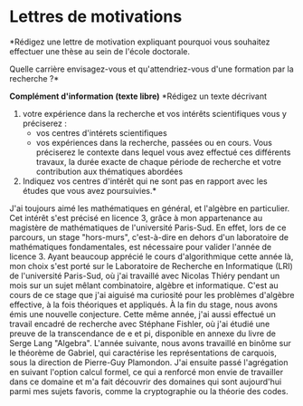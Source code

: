 # Lettres de motivations

*Rédigez une lettre de motivation expliquant pourquoi vous souhaitez effectuer
une thèse au sein de l'école doctorale.

Quelle carrière envisagez-vous et qu'attendriez-vous d'une formation par la
recherche ?*

**Complément d'information (texte libre)**
*Rédigez un texte décrivant
1. votre expérience dans la recherche et vos intérêts scientifiques vous y
   préciserez :
    + vos centres d'intérets scientifiques
    + vos expériences dans la recherche, passées ou en cours. Vous préciserez le
      contexte dans lequel vous avez effectué ces différents travaux, la durée
      exacte de chaque période de recherche et votre contribution aux
      thématiques abordées
2. Indiquez vos centres d'intérêt qui ne sont pas en rapport avec les études que
   vous avez poursuivies.*

J'ai toujours aimé les mathématiques en général, et l'algèbre en particulier.
Cet intérêt s'est précisé en licence 3, grâce à mon appartenance au magistère de
mathématiques de l'université Paris-Sud. En effet, lors de ce parcours, un stage
"hors-murs", c'est-à-dire en dehors d'un laboratoire de mathématiques
fondamentales, est nécessaire pour valider l'année de licence 3. Ayant beaucoup
apprécié le cours d'algorithmique cette année là, mon choix s'est porté sur le
Laboratoire de Recherche en Informatique (LRI) de l'université Paris-Sud, où j'ai travaillé avec Nicolas
Thiéry pendant un mois sur un sujet mêlant combinatoire, algèbre et
informatique. C'est au cours de ce stage que j'ai aiguisé ma curiosité pour les
problèmes d'algèbre effective, à la fois théoriques et appliqués. À la fin du
stage, nous avons émis une nouvelle conjecture. Cette même année, j'ai aussi
effectué un travail encadré de recherche avec Stéphane Fishler, où j'ai étudié
une preuve de la transcendance de e et pi, disponible en annexe du livre de
Serge Lang "Algebra". L'année suivante, nous avons travaillé en binôme sur le 
théorème de Gabriel, qui caractérise les représentations de carquois, sous la 
direction de Pierre-Guy Plamondon. J'ai ensuite passé l'agrégation en suivant
l'option calcul formel, ce qui a renforcé mon envie de travailler dans ce
domaine et m'a fait découvrir des domaines qui sont aujourd'hui parmi mes sujets
favoris, comme la cryptographie ou la théorie des codes.
